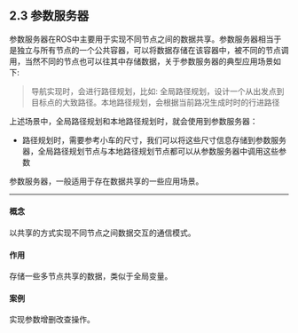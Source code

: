 ## 2.3 参数服务器

参数服务器在ROS中主要用于实现不同节点之间的数据共享。参数服务器相当于是独立与所有节点的一个公共容器，可以将数据存储在该容器中，被不同的节点调用，当然不同的节点也可以往其中存储数据，关于参数服务器的典型应用场景如下:

> 导航实现时，会进行路径规划，比如: 全局路径规划，设计一个从出发点到目标点的大致路径。本地路径规划，会根据当前路况生成时时的行进路径

上述场景中，全局路径规划和本地路径规划时，就会使用到参数服务器：

* 路径规划时，需要参考小车的尺寸，我们可以将这些尺寸信息存储到参数服务器，全局路径规划节点与本地路径规划节点都可以从参数服务器中调用这些参数

参数服务器，一般适用于存在数据共享的一些应用场景。

---

#### **概念**

以共享的方式实现不同节点之间数据交互的通信模式。

#### **作用**

存储一些多节点共享的数据，类似于全局变量。

#### **案例**

实现参数增删改查操作。

